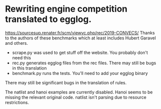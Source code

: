 # Rewriting engine competition translated to egglog.

<https://sourcesup.renater.fr/scm/viewvc.php/rec/2019-CONVECS/> Thanks to the authors of these benchmarks which at least includes Hubert Garavel and others.

- scrape.py was used to get stuff off the website. You probably don't need this
- rec.py generates egglog files from the rec files. There may still be bugs in this translation
- benchmark.py runs the tests. You'll need to add your egglog binary

There may still be significant bugs in the translation of rules.

The natlist and hanoi examples are currently disabled. Hanoi seems to be missing the relevant original code. natlist isn't parsing due to resource restrictions.